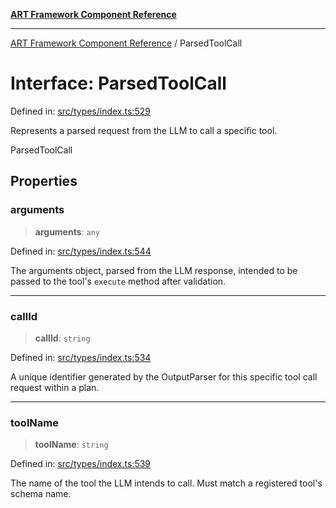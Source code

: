 [**ART Framework Component Reference**](../README.md)

***

[ART Framework Component Reference](../README.md) / ParsedToolCall

# Interface: ParsedToolCall

Defined in: [src/types/index.ts:529](https://github.com/hashangit/ART/blob/fe46dfaaacd3f198d9540925c3184fcab0f9c813/src/types/index.ts#L529)

Represents a parsed request from the LLM to call a specific tool.

 ParsedToolCall

## Properties

### arguments

> **arguments**: `any`

Defined in: [src/types/index.ts:544](https://github.com/hashangit/ART/blob/fe46dfaaacd3f198d9540925c3184fcab0f9c813/src/types/index.ts#L544)

The arguments object, parsed from the LLM response, intended to be passed to the tool's `execute` method after validation.

***

### callId

> **callId**: `string`

Defined in: [src/types/index.ts:534](https://github.com/hashangit/ART/blob/fe46dfaaacd3f198d9540925c3184fcab0f9c813/src/types/index.ts#L534)

A unique identifier generated by the OutputParser for this specific tool call request within a plan.

***

### toolName

> **toolName**: `string`

Defined in: [src/types/index.ts:539](https://github.com/hashangit/ART/blob/fe46dfaaacd3f198d9540925c3184fcab0f9c813/src/types/index.ts#L539)

The name of the tool the LLM intends to call. Must match a registered tool's schema name.
